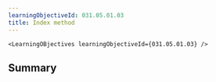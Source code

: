 ```yaml
---
learningObjectiveId: 031.05.01.03
title: Index method
---
```


```tsx eval
<LearningOBjectives learningObjectiveId={031.05.01.03} />
```

## Summary
